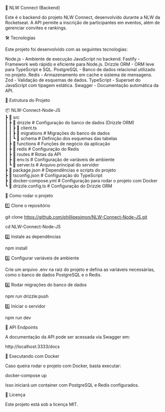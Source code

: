 🚀 NLW Connect (Backend)

Este é o backend do projeto NLW Connect, desenvolvido durante a NLW da Rocketseat. A API permite a inscrição de participantes em eventos, além de gerenciar convites e rankings.

🛠️ Tecnologias

Este projeto foi desenvolvido com as seguintes tecnologias:

Node.js - Ambiente de execução JavaScript no backend.
Fastify - Framework web rápido e eficiente para Node.js.
Drizzle ORM - ORM leve para TypeScript e SQL.
PostgreSQL - Banco de dados relacional utilizado no projeto.
Redis - Armazenamento em cache e sistema de mensagens.
Zod - Validação de esquemas de dados.
TypeScript - Superset do JavaScript com tipagem estática.
Swagger - Documentação automática da API.

📂 Estrutura do Projeto

📦 NLW-Connect-Node-JS  
┣ 📂 src  
┃ ┣ 📂 drizzle               # Configuração do banco de dados (Drizzle ORM)  
┃ ┃ ┣ 📜 client.ts  
┃ ┃ ┣ 📂 migrations          # Migrações do banco de dados  
┃ ┃ ┗ 📂 schema              # Definição dos esquemas das tabelas  
┃ ┣ 📂 functions             # Funções de negócio da aplicação  
┃ ┣ 📂 redis                 # Configuração do Redis  
┃ ┣ 📂 routes                # Rotas da API  
┃ ┣ 📜 env.ts                # Configuração de variáveis de ambiente  
┃ ┗ 📜 server.ts             # Arquivo principal do servidor  
┣ 📜 package.json            # Dependências e scripts do projeto  
┣ 📜 tsconfig.json           # Configuração do TypeScript  
┣ 📜 docker-compose.yml      # Configuração para rodar o projeto com Docker  
┗ 📜 drizzle.config.ts       # Configuração do Drizzle ORM  

🚀 Como rodar o projeto

1️⃣ Clone o repositório

git clone https://github.com/phillipesimon/NLW-Connect-Node-JS.git  

cd NLW-Connect-Node-JS  

2️⃣ Instale as dependências

npm install  

3️⃣ Configurar variáveis de ambiente

Crie um arquivo .env na raiz do projeto e defina as variáveis necessárias, como o banco de dados PostgreSQL e o Redis.

4️⃣ Rodar migrações do banco de dados

npm run drizzle:push  

5️⃣ Iniciar o servidor

npm run dev  

📖 API Endpoints

A documentação da API pode ser acessada via Swagger em:

http://localhost:3333/docs

🐳 Executando com Docker

Caso queira rodar o projeto com Docker, basta executar:

docker-compose up

Isso iniciará um container com PostgreSQL e Redis configurados.

📜 Licença

Este projeto está sob a licença MIT.
